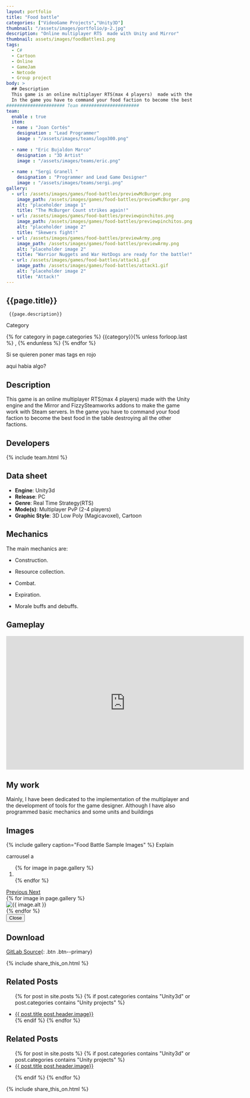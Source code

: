 ```yaml
---
layout: portfolio
title: "Food battle"
categories: ["VideoGame Projects","Unity3D"]
thumbnail: "/assets/images/portfolio/p-2.jpg"
description: "Online multiplayer RTS  made with Unity and Mirror"
thumbnail: assets/images/foodBattles1.png
tags:
  - C#
  - Cartoon
  - Online
  - GameJam
  - Netcode
  - Group project
body: >
  ## Description
  This game is an online multiplayer RTS(max 4 players)  made with the Unity engine and the Mirror and FizzySteamworks addons to make the game work with Steam servers.
  In the game you have to command your food faction to become the best food in the table destroying all the other factions.
###################### Team ######################
team:
  enable : true
  item:
  - name : "Joan Cortés"
    designation : "Lead Programmer"
    image : "/assets/images/teams/logo300.png"
    
  - name : "Eric Bujaldon Marco"
    designation : "3D Artist"
    image : "/assets/images/teams/eric.png"
    
  - name : "Sergi Granell "
    designation : "Programmer and Lead Game Designer"
    image : "/assets/images/teams/sergi.png"
gallery:
  - url: /assets/images/games/food-battles/previewMcBurger.png
    image_path: /assets/images/games/food-battles/previewMcBurger.png
    alt: "placeholder image 1"
    title: "The McBurger Count strikes again!"
  - url: /assets/images/games/food-battles/previewpinchitos.png
    image_path: /assets/images/games/food-battles/previewpinchitos.png
    alt: "placeholder image 2"
    title: "Skewers fight!"
  - url: /assets/images/games/food-battles/previewArmy.png
    image_path: /assets/images/games/food-battles/previewArmy.png
    alt: "placeholder image 2"
    title: "Warrior Nuggets and War HotDogs are ready for the battle!"
  - url: /assets/images/games/food-battles/attack1.gif
    image_path: /assets/images/games/food-battles/attack1.gif
    alt: "placeholder image 2"
    title: "Attack!"
---
```


 <!--Title and desription. -->
<div class="col-lg-8 text-center" markdown=1>

## {{page.title}}

     {{page.description}}

</div>

<div class="row">
  <div class="col-lg-12 text-center">
   <p class="text-color font-weight-bold mb-2">Category</p>
   <p>{% for category in page.categories %} {{category}}{% unless forloop.last %} , {% endunless %} {% endfor %}</p>
  </div>
  <div class="col-lg-12 text-center">
   <p class="text-color font-weight-bold mb-2">Si se quieren poner mas tags en rojo</p>
   <p>aqui habia algo?</p>
  </div>
</div>

<div class="col-lg-8 text-center" markdown=1>

## Description

 This game is an online multiplayer RTS(max 4 players)  made with the Unity engine and the Mirror and FizzySteamworks addons to make the game work with Steam servers.
 In the game you have to command your food faction to become the best food in the table destroying all the other factions.
</div>

<div class="col-lg-8 text-center" markdown=1>

## Developers

{% include team.html %}

## Data sheet

* **Engine**: Unity3d
* **Release**: PC
* **Genre**: Real Time Strategy(RTS)
* **Mode(s)**: Multiplayer PvP (2-4 players)
* **Graphic Style**: 3D Low Poly (Magicavoxel), Cartoon

</div>

<div class="col-lg-8 text-center" markdown=1>

## Mechanics

The main mechanics are:

* Construction.
* Resource collection.
* Combat.
* Expiration.
* Morale buffs and debuffs.

  </div>

## Gameplay

<div class="col-lg-12 text-center" markdown=1>
 <iframe width="640" height="360" src="https://drive.google.com/file/d/1pIRTbpWstjJ8MoKduW5ypt_UIMwg-sko/preview?usp=sharing" frameborder="0" allowfullscreen></iframe>
</div>

<div class="col-lg-12 text-center" markdown=1>

## My work

Mainly, I have been dedicated to the implementation of the multiplayer and the development of tools for the game designer. Although I have also programmed basic mechanics and some units and buildings

## Images

 {% include gallery caption="Food Battle Sample Images" %}
Explain
  
<!-- Carousel Begins Here -->
<div id="carouselExampleIndicators" class="carousel slide" data-ride="carousel">
  carrousel a
  <ol class="carousel-indicators">
    {% for image in page.gallery %}
      <li data-target="#carouselExampleIndicators" data-slide-to="{{ forloop.index }}" class="{% if forloop.first %}active{% endif %}"></li>
    {% endfor %}
  </ol>
    <a class="carousel-control-prev" href="#carouselExampleIndicators" role="button" data-slide="prev">
    <span class="carousel-control-prev-icon" aria-hidden="true"></span>
    <span class="sr-only">Previous</span>
  </a>
  <a class="carousel-control-next" href="#carouselExampleIndicators" role="button" data-slide="next">
    <span class="carousel-control-next-icon" aria-hidden="true"></span>
    <span class="sr-only">Next</span>
  </a>
  <div class="carousel-inner">
    {% for image in page.gallery %}
      <div class="carousel-item {% if forloop.first %} active {% endif %}">
        <img class="d-block w-100" src="{{site.baseurl}}{{ image.image_path }}"
             alt="{{ image.alt }}"
             data-toggle="modal"
             data-target="#lightboxModal">
      </div>
    {% endfor %}
  </div>
  </div>

<!-- Modal Begins Here -->
<div class="modal fade" id="lightboxModal" tabindex="-1" role="dialog" aria-labelledby="exampleModalLabel" aria-hidden="true">
  <div class="modal-dialog modal-dialog-centered modal-lg" role="document">
    <div class="modal-content">
      <div class="modal-body">
        <img src="" class="img-fluid" id="lightbox-img">
      </div>
      <div class="modal-footer">
        <button type="button" class="btn btn-secondary" data-dismiss="modal">Close</button>
      </div>
    </div>
  </div>
</div>

<!-- Script for Modal Begins Here -->
<script>
$(document).ready(function() {
    $('.carousel img').click(function(event) {
        event.preventDefault(); // Prevent the default action

        var imgSrc = this.src;
        $('#lightbox-img').attr('src', imgSrc);

        console.log('Modal should be open now without jumping the page.'); // Debug message
    });

    // Check if the modal is being shown and log it
    $('#lightboxModal').on('show.bs.modal', function () {
        console.log('Modal is being shown.');
    });

    // Check if the modal has finished being hidden and log it
    $('#lightboxModal').on('hidden.bs.modal', function () {
        console.log('Modal has been hidden.');
    });
});
</script>

## Download

 [GitLab Source](https://gitlab.com/EvilHack/RTSeadosProject){: .btn .btn--primary}

</div>

{% include share_this_on.html %}
<div class="col-lg-8 text-center" >
 <h2>Related Posts</h2>
</div>

<ul>

{% for post in site.posts %}
  {% if post.categories contains "Unity3d" or post.categories contains "Unity projects" %}
    <li><a href="{{ post.url}}">{{ post.title   post.header.image}}</a></li>
  {% endif %}
{% endfor %}

</ul>

<h2>Related Posts</h2>
<ul>
{% for post in site.posts %}
  {% if post.categories contains "Unity3d" or post.categories contains "Unity projects" %}
    <li><a href="{{ post.url}}">{{ post.title   post.header.image}}</a>
 </li>

  {% endif %}
{% endfor %}
</ul>
 {% include share_this_on.html %}
